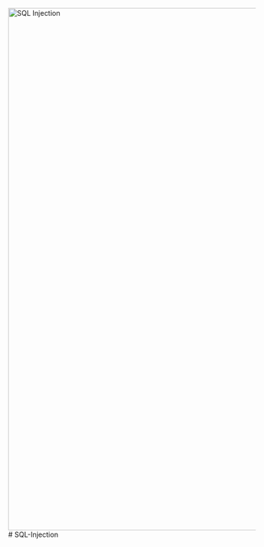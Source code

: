 <img width="1062" alt="SQL Injection" src="https://github.com/user-attachments/assets/1a39ebce-1e44-42e0-a5cc-ecefb19764a0" /># SQL-Injection


